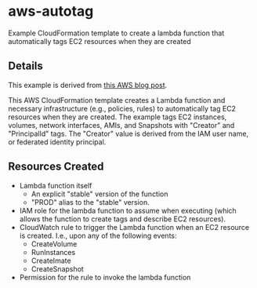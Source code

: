 # aws-autotag
Example CloudFormation template to create a lambda function that automatically tags EC2 resources when they are created

## Details

This example is derived from [this AWS blog post](https://blogs.aws.amazon.com/security/post/Tx150Z810KS4ZEC/How-to-Automatically-Tag-Amazon-EC2-Resources-in-Response-to-API-Events).

This AWS CloudFormation template creates a Lambda function and necessary infrastructure (e.g., policies, rules) to automatically tag EC2 resources when they are created. The example tags EC2 instances, volumes, network interfaces, AMIs, and Snapshots with "Creator" and "PrincipalId" tags. The "Creator" value is derived from the IAM user name, or federated identity principal.

## Resources Created

* Lambda function itself
  * An explicit "stable" version of the function
  * "PROD" alias to the "stable" version.
* IAM role for the lambda function to assume when executing (which allows the function to create tags and describe EC2 resources).
* CloudWatch rule to trigger the Lambda function when an EC2 resource is created. I.e., upon any of the following events:
  * CreateVolume
  * RunInstances
  * CreateImate
  * CreateSnapshot
* Permission for the rule to invoke the lambda function
